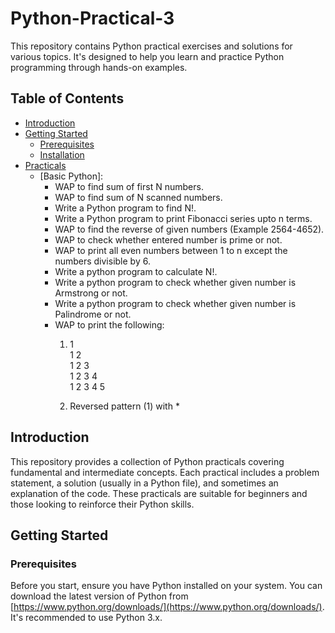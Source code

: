 # Python-Practical-3
This repository contains Python practical exercises and solutions for various topics.  It's designed to help you learn and practice Python programming through hands-on examples.

## Table of Contents

* [Introduction](#introduction)
* [Getting Started](#getting-started)
    * [Prerequisites](#prerequisites)
    * [Installation](#installation)
* [Practicals](#practicals)
    * [Basic Python]:
      * WAP to find sum of first N numbers.
      * WAP to find sum of N scanned numbers.
      * Write a Python program to find N!.
      * Write a Python program to print Fibonacci series upto n terms.
      * WAP to find the reverse of given numbers (Example 2564-4652).
      * WAP to check whether entered number is prime or not.
      * WAP to print all even numbers between 1 to n except the numbers divisible by 6.
      * Write a python program to calculate N!.
      * Write a python program to check whether given number is Armstrong or not.
      * Write a python program to check whether given number is Palindrome or not.
      * WAP to print the following:
          1) 1                  
             1 2                   
             1 2 3                 
             1 2 3 4               
             1 2 3 4 5

          2) Reversed pattern (1) with * 
         

## Introduction

This repository provides a collection of Python practicals covering fundamental and intermediate concepts. Each practical includes a problem statement, a solution (usually in a Python file), and sometimes an explanation of the code.  These practicals are suitable for beginners and those looking to reinforce their Python skills.

## Getting Started

### Prerequisites

Before you start, ensure you have Python installed on your system. You can download the latest version of Python from [https://www.python.org/downloads/](https://www.python.org/downloads/).  It's recommended to use Python 3.x.
